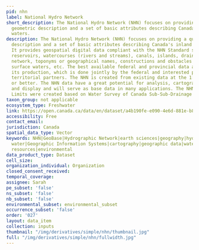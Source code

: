 ```yaml
---
pid: nhn
label: National Hydro Network
short_description: The National Hydro Network (NHN) focuses on providing a quality
  geometric description and a set of basic attributes describing Canada's inland surface
  waters.
description: The National Hydro Network (NHN) focuses on providing a quality geometric
  description and a set of basic attributes describing Canada's inland surface waters.
  It provides geospatial digital data compliant with the NHN Standard such as lakes,
  reservoirs, watercourses (rivers and streams), canals, islands, drainage linear
  network, toponyms or geographical names, constructions and obstacles related to
  surface waters, etc. The best available federal and provincial data are used for
  its production, which is done jointly by the federal and interested provincial and
  territorial partners. The NHN is created from existing data at the 1:50 000 scale
  or better. The NHN data have a great potential for analysis, cartographic representation
  and display and will serve as base data in many applications. The NHN Work Unit
  Limits were created based on Water Survey of Canada Sub-Sub-Drainage Area
taxon_group: not applicable
ecosystem_type: Freshwater
link: https://open.canada.ca/data/en/dataset/a4b190fe-e090-4e6d-881e-b87956c07977
accessibility: Free
contact_email: 
jurisdiction: Canada
spatial_data_type: Vector
keywords: NHN|GeoBase|Hydrographic Network|earth sciences|geography|hydrology|water|network|hydrography|hydro|rivers|lakes|coastline|drainage|surface
  water|Geographic Information Systems|cartography|geographic data|watershed|watercourse|natural
  resources|environmental
data_product_type: Dataset
cell_size: 
organization_individual: Organization
closed_consent_received: 
temporal_coverage: 
assignee: Sarah
pe_subset: 'false'
ns_subset: 'false'
nb_subset: 'false'
environmental_subset: environmental_subset
occurrence_subset: 'false'
order: '027'
layout: data_item
collection: inputs
thumbnail: "/img/derivatives/simple/nhn/thumbnail.jpg"
full: "/img/derivatives/simple/nhn/fullwidth.jpg"
---
```

